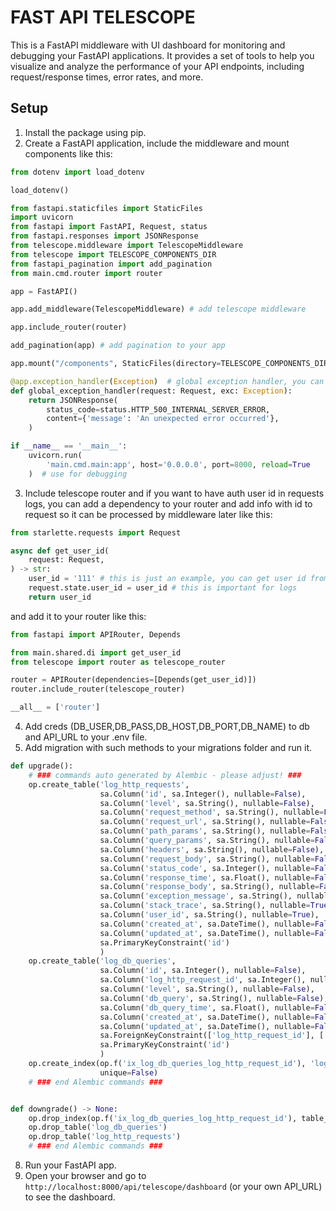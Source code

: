 # FAST API TELESCOPE

This is a FastAPI middleware with UI dashboard for monitoring and debugging your FastAPI applications. It provides a set of tools to help you visualize and analyze the performance of your API endpoints, including request/response times, error rates, and more.

## Setup

1. Install the package using pip.
2. Create a FastAPI application, include the middleware and mount components like this:
```python
from dotenv import load_dotenv

load_dotenv()

from fastapi.staticfiles import StaticFiles
import uvicorn
from fastapi import FastAPI, Request, status
from fastapi.responses import JSONResponse
from telescope.middleware import TelescopeMiddleware
from telescope import TELESCOPE_COMPONENTS_DIR
from fastapi_pagination import add_pagination
from main.cmd.router import router

app = FastAPI()

app.add_middleware(TelescopeMiddleware) # add telescope middleware

app.include_router(router)

add_pagination(app) # add pagination to your app

app.mount("/components", StaticFiles(directory=TELESCOPE_COMPONENTS_DIR), name="components") # mount Vue components directory

@app.exception_handler(Exception)  # global exception handler, you can add your own
def global_exception_handler(request: Request, exc: Exception):
    return JSONResponse(
        status_code=status.HTTP_500_INTERNAL_SERVER_ERROR,
        content={'message': 'An unexpected error occurred'},
    )

if __name__ == '__main__':
    uvicorn.run(
        'main.cmd.main:app', host='0.0.0.0', port=8000, reload=True
    )  # use for debugging
```
3. Include telescope router and if you want to have auth user id in requests logs, you can add a dependency to your router and add info with id to request so it can be processed by middleware later like this:
```python
from starlette.requests import Request

async def get_user_id(
    request: Request,
) -> str:
    user_id = '111' # this is just an example, you can get user id from your auth system
    request.state.user_id = user_id # this is important for logs
    return user_id
```
and add it to your router like this:
```python
from fastapi import APIRouter, Depends

from main.shared.di import get_user_id
from telescope import router as telescope_router

router = APIRouter(dependencies=[Depends(get_user_id)])
router.include_router(telescope_router)

__all__ = ['router']
```
4. Add creds (DB_USER,DB_PASS,DB_HOST,DB_PORT,DB_NAME) to db and API_URL to your .env file.
5. Add migration with such methods to your migrations folder and run it.
```python
def upgrade():
    # ### commands auto generated by Alembic - please adjust! ###
    op.create_table('log_http_requests',
                    sa.Column('id', sa.Integer(), nullable=False),
                    sa.Column('level', sa.String(), nullable=False),
                    sa.Column('request_method', sa.String(), nullable=False),
                    sa.Column('request_url', sa.String(), nullable=False),
                    sa.Column('path_params', sa.String(), nullable=False),
                    sa.Column('query_params', sa.String(), nullable=False),
                    sa.Column('headers', sa.String(), nullable=False),
                    sa.Column('request_body', sa.String(), nullable=False),
                    sa.Column('status_code', sa.Integer(), nullable=False),
                    sa.Column('response_time', sa.Float(), nullable=False),
                    sa.Column('response_body', sa.String(), nullable=False),
                    sa.Column('exception_message', sa.String(), nullable=True),
                    sa.Column('stack_trace', sa.String(), nullable=True),
                    sa.Column('user_id', sa.String(), nullable=True),
                    sa.Column('created_at', sa.DateTime(), nullable=False),
                    sa.Column('updated_at', sa.DateTime(), nullable=False),
                    sa.PrimaryKeyConstraint('id')
                    )
    op.create_table('log_db_queries',
                    sa.Column('id', sa.Integer(), nullable=False),
                    sa.Column('log_http_request_id', sa.Integer(), nullable=False),
                    sa.Column('level', sa.String(), nullable=False),
                    sa.Column('db_query', sa.String(), nullable=False),
                    sa.Column('db_query_time', sa.Float(), nullable=False),
                    sa.Column('created_at', sa.DateTime(), nullable=False),
                    sa.Column('updated_at', sa.DateTime(), nullable=False),
                    sa.ForeignKeyConstraint(['log_http_request_id'], ['log_http_requests.id'], ),
                    sa.PrimaryKeyConstraint('id')
                    )
    op.create_index(op.f('ix_log_db_queries_log_http_request_id'), 'log_db_queries', ['log_http_request_id'],
                    unique=False)
    # ### end Alembic commands ###


def downgrade() -> None:
    op.drop_index(op.f('ix_log_db_queries_log_http_request_id'), table_name='log_db_queries')
    op.drop_table('log_db_queries')
    op.drop_table('log_http_requests')
    # ### end Alembic commands ###
```
8. Run your FastAPI app.
9. Open your browser and go to `http://localhost:8000/api/telescope/dashboard` (or your own API_URL) to see the dashboard.

